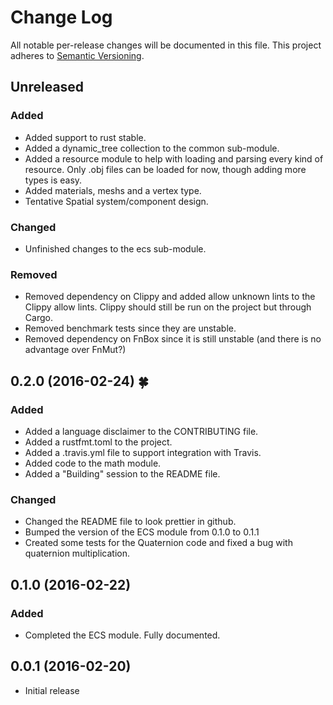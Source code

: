 # Change Log

All notable per-release changes will be documented in this file. This project
adheres to [Semantic Versioning][sv].

[sv]: http://semver.org/

## Unreleased
### Added
* Added support to rust stable.
* Added a dynamic_tree collection to the common sub-module.
* Added a resource module to help with loading and parsing every kind of
    resource. Only .obj files can be loaded for now, though adding more types
    is easy.
* Added materials, meshs and a vertex type.
* Tentative Spatial system/component design.

### Changed
* Unfinished changes to the ecs sub-module.

### Removed
* Removed dependency on Clippy and added allow unknown lints to the Clippy
    allow lints. Clippy should still be run on the project but through Cargo.
* Removed benchmark tests since they are unstable.
* Removed dependency on FnBox since it is still unstable (and there is no
    advantage over FnMut?)

## 0.2.0 (2016-02-24) 🍀
### Added
* Added a language disclaimer to the CONTRIBUTING file.
* Added a rustfmt.toml to the project.
* Added a .travis.yml file to support integration with Travis.
* Added code to the math module.
* Added a "Building" session to the README file.

### Changed
* Changed the README file to look prettier in github.
* Bumped the version of the ECS module from 0.1.0 to 0.1.1
* Created some tests for the Quaternion code and fixed a bug with quaternion
    multiplication.

## 0.1.0 (2016-02-22)
### Added
* Completed the ECS module. Fully documented.

## 0.0.1 (2016-02-20)
* Initial release

